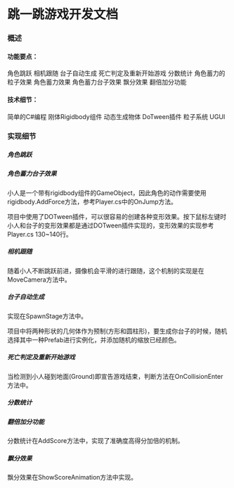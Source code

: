 # 跳一跳游戏开发文档
### 概述

#### 功能要点：
角色跳跃
相机跟随
台子自动生成
死亡判定及重新开始游戏
分数统计
角色蓄力的粒子效果
角色蓄力效果
角色蓄力台子效果
飘分效果
翻倍加分功能
#### 技术细节：
简单的C#编程
刚体Rigidbody组件
动态生成物体
DoTween插件
粒子系统
UGUI

### 实现细节
##### 角色跳跃
##### 角色蓄力台子效果

小人是一个带有rigidbody组件的GameObject，因此角色的动作需要使用rigidbody.AddForce方法，参考Player.cs中的OnJump方法。

项目中使用了DOTween插件，可以很容易的创建各种变形效果。按下鼠标左键时小人和台子的变形效果都是通过DOTween插件实现的，变形效果的实现参考Player.cs 130~140行。

##### 相机跟随

随着小人不断跳跃前进，摄像机会平滑的进行跟随，这个机制的实现是在MoveCamera方法中。
##### 台子自动生成

实现在SpawnStage方法中。

项目中将两种形状的几何体作为预制(方形和圆柱形)，要生成你台子的时候，随机选择其中一种Prefab进行实例化，并添加随机的缩放已经颜色。

##### 死亡判定及重新开始游戏

当检测到小人碰到地面(Ground)即宣告游戏结束，判断方法在OnCollisionEnter方法中。

##### 分数统计
##### 翻倍加分功能
分数统计在AddScore方法中，实现了准确度高得分加倍的机制。
##### 飘分效果
飘分效果在ShowScoreAnimation方法中实现。


